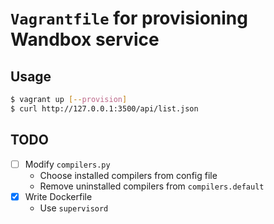# `Vagrantfile` for provisioning Wandbox service

## Usage
```sh
$ vagrant up [--provision]
$ curl http://127.0.0.1:3500/api/list.json
```

## TODO
- [ ] Modify `compilers.py`
  - Choose installed compilers from config file
  - Remove uninstalled compilers from `compilers.default`
- [x] Write Dockerfile
  - Use `supervisord`
